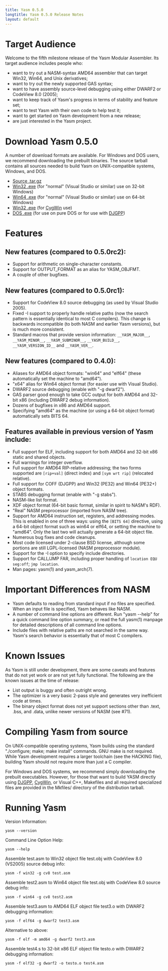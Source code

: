 ```yaml
---
title: Yasm 0.5.0
longtitle: Yasm 0.5.0 Release Notes
layout: default
---
```


Target Audience
===============

Welcome to the fifth milestone release of the Yasm Modular Assembler.  Its target audience includes people who:

 * want to try out a NASM-syntax AMD64 assembler that can target Win32, Win64, and Unix derivatives;
 * want to try out the newly supported GAS syntax;
 * want to have assembly source-level debugging using either DWARF2 or CodeView 8.0 (2005);
 * want to keep track of Yasm's progress in terms of stability and feature set;
 * want to test Yasm with their own code to help test it;
 * want to get started on Yasm development from a new release;
 * are just interested in the Yasm project.

Download Yasm 0.5.0
===================

A number of download formats are available. For Windows and DOS users, we recommend downloading the prebuilt binaries. The source tarball contains all sources needed to build Yasm on UNIX-compatible systems, Windows, and DOS.

 * [Source .tar.gz]({{site.releases}}/yasm-0.5.0.tar.gz)
 * [Win32 .exe]({{site.releases}}/yasm-0.5.0-win32.exe) (for "normal" (Visual Studio or similar) use on 32-bit Windows)
 * [Win64 .exe]({{site.releases}}/yasm-0.5.0-win64.exe) (for "normal" (Visual Studio or similar) use on 64-bit Windows)
 * [Win32 .exe]({{site.releases}}/yasm-0.5.0-cygwin.exe) (for [CygWin](http://www.cygwin.com/) use)
 * [DOS .exe]({{site.releases}}/yasm-0.5.0-dos.exe) (for use on pure DOS or for use with [DJGPP](http://www.delorie.com/djgpp))

Features
========

New features (compared to 0.5.0rc2):
------------------------------------

 * Support for arithmetic on single-character constants.
 * Support for OUTPUT_FORMAT as an alias for YASM_OBJFMT.
 * A couple of other bugfixes.

New features (compared to 0.5.0rc1):
------------------------------------

 * Support for CodeView 8.0 source debugging (as used by Visual Studio 2005).
 * Fixed -I support to properly handle relative paths (now the search pattern is essentially identical to most C compilers).  This change is backwards incompatible (to both NASM and earlier Yasm versions), but is much more consistent.
 * Standard macros that provide version information: `__YASM_MAJOR__`, `__YASM_MINOR__`, `__YASM_SUBMINOR__`, `__YASM_BUILD__`, `__YASM_VERSION_ID__` and `__YASM_VER__`.

New features (compared to 0.4.0):
---------------------------------

 * Aliases for AMD64 object formats: "win64" and "elf64" (these automatically set the machine to "amd64").
 * "x64" alias for Win64 object format (for easier use with Visual Studio).
 * DWARF2 source debugging (enable with "-g dwarf2").
 * GAS parser good enough to take GCC output for both AMD64 and 32-bit x86 (including DWARF2 debug information).
 * Dozens of bugfixes in x86 and AMD64 support.
 * Specifying "amd64" as the machine (or using a 64-bit object format) automatically sets BITS 64.

Features available in previous version of Yasm include:
-------------------------------------------------------

 * Full support for ELF, including support for both AMD64 and 32-bit x86 static and shared objects.
 * Full warnings for integer overflow.
 * Full support for AMD64 RIP-relative addressing; the two forms supported are `[rip+val]` (direct index) and `[sym wrt rip]` (relocated relative).
 * Full support for COFF (DJGPP) and Win32 (PE32) and Win64 (PE32+) object formats.
 * STABS debugging format (enable with "-g stabs").
 * NASM-like list format.
 * XDF object format (64-bit basic format, similar in spirit to NASM's RDF).
 * "Real" NASM preprocessor (imported from NASM tree).
 * Support for AMD64 instruction set, registers, and addressing modes. This is enabled in one of three ways: using the `[BITS 64]` directive, using a 64-bit object format such as win64 or elf64, or setting the machine to "amd64".  Only the last two will actually generate a 64-bit object file.
 * Numerous bug fixes and code cleanups.
 * Most code licensed under 2-clause BSD license, although some portions are still LGPL-licensed (NASM preprocessor module).
 * Support for the -I option to specify include directories.
 * Support for CALL/JMP FAR, including proper handling of `location EQU seg:off`; `jmp location`.
 * Man pages: yasm(1) and yasm_arch(7).

Important Differences from NASM
===============================

 * Yasm defaults to reading from standard input if no files are specified. When an input file is specified, Yasm behaves like NASM.
 * A number of command line options are different. Run "yasm --help" for a quick command line option summary, or read the full yasm(1) manpage for detailed descriptions of all command line options.
 * Include files with relative paths are not searched in the same way.  Yasm's search behavior is essentially that of most C compilers.

Known Issues
============

As Yasm is still under development, there are some caveats and features that do not yet work or are not yet fully functional.  The following are the known issues at the time of release:

 * List output is buggy and often outright wrong.
 * The optimizer is a very basic 2-pass style and generates very inefficient code at times.
 * The binary object format does not yet support sections other than .text, .bss, and .data, unlike newer versions of NASM (see #71).

Compiling Yasm from source
==========================

On UNIX-compatible operating systems, Yasm builds using the standard "./configure; make; make install" commands. GNU make is not required. While Yasm development requires a larger toolchain (see the HACKING file), building Yasm should not require more than just a C compiler.

For Windows and DOS systems, we recommend simply downloading the prebuilt executables. However, for those that want to build YASM directly using [DJGPP](http://www.delorie.com/djgpp/), [CygWin](http://www.cygwin.com/), or Visual C++, Makefiles and all required specialized files are provided in the Mkfiles/ directory of the distribution tarball.

Running Yasm
============

Version Information:

    yasm --version

Command Line Option Help:

    yasm --help

Assemble test.asm to Win32 object file test.obj with CodeView 8.0 (VS2005) source debug info:

    yasm -f win32 -g cv8 test.asm

Assemble test2.asm to Win64 object file test.obj with CodeView 8.0 source debug info:

    yasm -f win64 -g cv8 test2.asm

Assemble test3.asm to AMD64 ELF object file test3.o with DWARF2 debugging information:

    yasm -f elf64 -g dwarf2 test3.asm

Alternative to above:

    yasm -f elf -m amd64 -g dwarf2 test3.asm

Assemble test4.s to 32-bit x86 ELF object file testo.o with DWARF2 debugging information:

    yasm -f elf32 -g dwarf2 -o testo.o test4.asm


